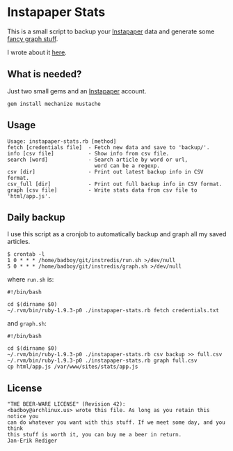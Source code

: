 # Instapaper Stats

This is a small script to backup your [Instapaper](http://instapaper.com/) data and generate some [fancy graph stuff](http://www.highcharts.com/).

I wrote about it [here](http://fnordig.de/2012/05/08/my-instapaper-stats/).

## What is needed?

Just two small gems and an [Instapaper](http://instapaper.com/) account.

    gem install mechanize mustache

## Usage

    Usage: instapaper-stats.rb [method]
    fetch [credentials file]  - Fetch new data and save to 'backup/'.
    info [csv file]           - Show info from csv file.
    search [word]             - Search article by word or url,
                                word can be a regexp.
    csv [dir]                 - Print out latest backup info in CSV format.
    csv_full [dir]            - Print out full backup info in CSV format.
    graph [csv file]          - Write stats data from csv file to 'html/app.js'.


## Daily backup

I use this script as a cronjob to automatically backup and graph all my saved articles.

    $ crontab -l
    1 0 * * * /home/badboy/git/instredis/run.sh >/dev/null
    5 0 * * * /home/badboy/git/instredis/graph.sh >/dev/null

where `run.sh` is:

    #!/bin/bash

    cd $(dirname $0)
    ~/.rvm/bin/ruby-1.9.3-p0 ./instapaper-stats.rb fetch credentials.txt

and `graph.sh`:

    #!/bin/bash

    cd $(dirname $0)
    ~/.rvm/bin/ruby-1.9.3-p0 ./instapaper-stats.rb csv backup >> full.csv
    ~/.rvm/bin/ruby-1.9.3-p0 ./instapaper-stats.rb graph full.csv
    cp html/app.js /var/www/sites/stats/app.js


## License

    "THE BEER-WARE LICENSE" (Revision 42):
    <badboy@archlinux.us> wrote this file. As long as you retain this notice you
    can do whatever you want with this stuff. If we meet some day, and you think
    this stuff is worth it, you can buy me a beer in return.
    Jan-Erik Rediger
